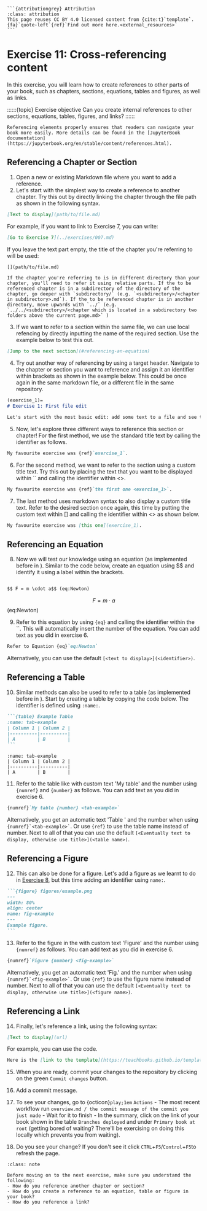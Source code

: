 ````{margin}
```{attributiongrey} Attribution
:class: attribution
This page reuses CC BY 4.0 licensed content from {cite:t}`template`. {fa}`quote-left`{ref}`Find out more here.<external_resources>`
```
````

# Exercise 11: Cross-referencing content

In this exercise, you will learn how to create references to other parts of your book, such as chapters, sections, equations, tables and figures, as well as links.

::::::{topic} Exercise objective
Can you create internal references to other sections, equations, tables, figures, and links?
::::::

```{tip}
Referencing elements properly ensures that readers can navigate your book more easily. More details can be found in the [JupyterBook documentation](https://jupyterbook.org/en/stable/content/references.html).
```

## Referencing a Chapter or Section

1. Open a new or existing Markdown file where you want to add a reference.
2. Let's start with the simplest way to create a reference to another chapter. Try this out by directly linking the chapter through the file path as shown in the following syntax. 

```md
[Text to display](path/to/file.md)
```

For example, if you want to link to Exercise 7, you can write:

```md
[Go to Exercise 7](../exercises/007.md)
```

If you leave the text part empty, the title of the chapter you're referring to will be used:

```md
[](path/to/file.md)
```

```{tip}
If the chapter you're referring to is in different directory than your chapter, you'll need to refer it using relative parts. If the to be referenced chapter is in a subdirectory of the directory of the chapter, go deeper with `subdirectory/` (e.g. `<subdirectory>/<chapter in subdirectory>.md`). If the to be referenced chapter is in another directory, move upwards with `../` (e.g. `../../<subdirectory>/<chapter which is located in a subdirectory two folders above the current page.md>` )
```

3. If we want to refer to a section within the same file, we can use local refencing by directly inputting the name of the required section. Use the example below to test this out.

```md
[Jump to the next section](#referencing-an-equation)
```

4. Try out another way of referencing by using a target header. Navigate to the chapter or section you want to reference and assign it an identifier within brackets as shown in the example below. This could be once again in the same markdown file, or a different file in the same repository.

```md
(exercise_1)=
# Exercise 1: First file edit

Let's start with the most basic edit: add some text to a file and see that the website is updated...
```
5. Now, let's explore three different ways to reference this section or chapter! For the first method, we use the standard title text by calling the identifier as follows.

```md
My favourite exercise was {ref}`exercise_1`.
```


6. For the second method, we want to refer to the section using a custom title text. Try this out by placing the text that you want to be displayed within `` and calling the identifier within <>. 

```md
My favourite exercise was {ref}`the first one <exercise_1>`.
```


7. The last method uses markdown syntax to also display a custom title text. Refer to the desired section once again, this time by putting the custom text within [] and calling the identifier within <> as shown below.


```md
My favourite exercise was [this one](exercise_1).
```


## Referencing an Equation

8. Now we will test our knowledge using an equation (as implemented before in [](009.md)). Similar to the code below, create an equation using $$ and identify it using a label within the brackets.


```md

$$ F = m \cdot a$$ (eq:Newton)

```

 $$ F = m \cdot a$$ (eq:Newton)

9. Refer to this equation by using `{eq}` and calling the identifier within the ``. This will automatically insert the number of the equation. You can add text as you did in exercise 6. 

```md
Refer to Equation {eq}`eq:Newton`
```

Alternatively, you can use the default `[<text to display>](<identifier>)`.

## Referencing a Table

10. Similar methods can also be used to refer to a table (as implemented before in [](010.md)). Start by creating a table by copying the code below. The identifier is defined using `:name:`.

````md
```{table} Example Table
:name: tab-example
| Column 1 | Column 2 |
|----------|----------|
| A        | B        |
```
````


```{table} Example Table
:name: tab-example
| Column 1 | Column 2 |
|----------|----------|
| A        | B        |
```

11. Refer to the table like with custom text 'My table' and the number using `{numref}` and `{number}` as follows. You can add text as you did in exercise 6.


```md
{numref}`My table {number} <tab-example>`
```
  
Alternatively, you get an automatic text 'Table ' and the number when using `` {numref}`<tab-example>` ``. Or use `{ref}` to use the table name instead of number. Next to all of that you can use the default `[<Eventually text to display, otherwise use title>](<table name>)`.

## Referencing a Figure

12. This can also be done for a figure. Let's add a figure as we learnt to do in [Exercise 8](008.md), but this time adding an identifier using `name:`.

````md
```{figure} figures/example.png
---
width: 80%
align: center
name: fig-example
---
Example figure.
```
````


13. Refer to the figure in the with custom text 'Figure' and the number using `{numref}` as follows. You can add text as you did in exercise 6.

```md
{numref}`Figure {number} <fig-example>`
```

Alternatively, you get an automatic text 'Fig.' and the number when using `` {numref}`<fig-example>` ``. Or use `{ref}` to use the figure name instead of number. Next to all of that you can use the default `[<Eventually text to display, otherwise use title>](<figure name>)`.


## Referencing a Link

14. Finally, let's reference a link, using the following syntax:

```md
[Text to display](url)
```
For example, you can use the code.


```md
Here is the [link to the template](https://teachbooks.github.io/template/).
```


15. When you are ready, commit your changes to the repository by clicking on the green `Commit changes` button.

16. Add a commit message.

17. To see your changes, go to {octicon}`play;1em` `Actions` - The most recent workflow run `overview.md / the commit message of the commit you just made` - Wait for it to finish - In the summary, click on the link of your book shown in the table `Branches deployed` and under `Primary book at root` (getting bored of waiting? There'll be exercising on doing this locally which prevents you from waiting).
18. Do you see your change? If you don't see it click `CTRL`+`F5`/`Control`+`F5`to refresh the page.


```{admonition} Check your understanding
:class: note

Before moving on to the next exercise, make sure you understand the following:
- How do you reference another chapter or section?
- How do you create a reference to an equation, table or figure in your book?
- How do you reference a link?
```